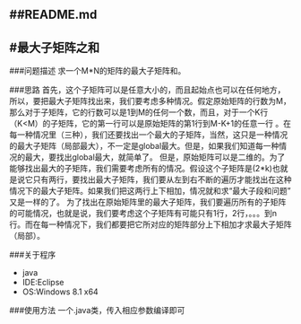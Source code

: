 ##README.md 
-------------
#最大子矩阵之和
-------------

###问题描述
求一个M*N的矩阵的最大子矩阵和。

###思路
    首先，这个子矩阵可以是任意大小的，而且起始点也可以在任何地方，所以，要把最大子矩阵找出来，我们要考虑多种情况。假定原始矩阵的行数为M，那么对于子矩阵，它的行数可以是1到M的任何一个数，而且，对于一个K行（K<M）的子矩阵，它的第一行可以是原始矩阵的第1行到M-K+1的任意一行
。在每一种情况里（三种），我们还要找出一个最大的子矩阵，当然，这只是一种情况的最大子矩阵（局部最大），不一定是global最大。但是，如果我们知道每一种情况的最大，要找出global最大，就简单了。
    但是，原始矩阵可以是二维的。为了能够找出最大的子矩阵，我们需要考虑所有的情况。假设这个子矩阵是(2*k)也就是说它只有两行，要找出最大子矩阵，我们要从左到右不断的遍历才能找出在这种情况下的最大子矩阵。如果我们把这两行上下相加，情况就和求“最大子段和问题” 又是一样的了。
    为了找出在原始矩阵里的最大子矩阵，我们要遍历所有的子矩阵的可能情况，也就是说，我们要考虑这个子矩阵有可能只有1行，2行，。。。到n行。而在每一种情况下，我们都要把它所对应的矩阵部分上下相加才求最大子矩阵（局部）。

###关于程序
- java
- IDE:Eclipse
- OS:Windows 8.1 x64

###使用方法
一个.java类，传入相应参数编译即可
